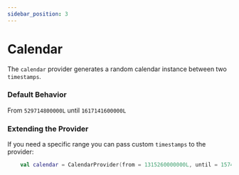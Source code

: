 ```yaml
---
sidebar_position: 3
---
```


# Calendar

The `calendar` provider generates a random calendar instance between two `timestamps`.

### Default Behavior
From `529714800000L` until `1617141600000L`

### Extending the Provider

If you need a specific range you can pass custom `timestamps` to the provider:

```kotlin
    val calendar = CalendarProvider(from = 1315260000000L, until = 1574486400000L).get()
```
